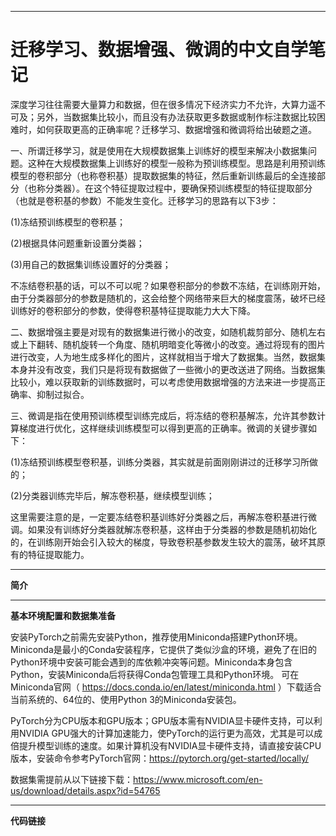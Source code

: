 ---------------------------------------------------------------------------------------------------
 
 # 迁移学习、数据增强、微调的中文自学笔记
 
深度学习往往需要大量算力和数据，但在很多情况下经济实力不允许，大算力遥不可及；另外，当数据集比较小，而且没有办法获取更多数据或制作标注数据比较困难时，如何获取更高的正确率呢？迁移学习、数据增强和微调将给出破题之道。  

一、所谓迁移学习，就是使用在大规模数据集上训练好的模型来解决小数据集问题。这种在大规模数据集上训练好的模型一般称为预训练模型。思路是利用预训练模型的卷积部分（也称卷积基）提取数据集的特征，然后重新训练最后的全连接部分（也称分类器）。在这个特征提取过程中，要确保预训练模型的特征提取部分（也就是卷积基的参数）不能发生变化。迁移学习的思路有以下3步：  
 
(1)冻结预训练模型的卷积基；  
 
(2)根据具体问题重新设置分类器；  
 
(3)用自己的数据集训练设置好的分类器；  
 
不冻结卷积基的话，可以不可以呢？如果卷积部分的参数不冻结，在训练刚开始，由于分类器部分的参数是随机的，这会给整个网络带来巨大的梯度震荡，破坏已经训练好的卷积部分的参数，使得卷积基特征提取能力大大下降。
  
二、数据增强主要是对现有的数据集进行微小的改变，如随机裁剪部分、随机左右或上下翻转、随机旋转一个角度、随机明暗变化等微小的改变。通过将现有的图片进行改变，人为地生成多样化的图片，这样就相当于增大了数据集。当然，数据集本身并没有改变，我们只是将现有数据做了一些微小的更改送进了网络。当数据集比较小，难以获取新的训练数据时，可以考虑使用数据增强的方法来进一步提高正确率、抑制过拟合。  

三、微调是指在使用预训练模型训练完成后，将冻结的卷积基解冻，允许其参数计算梯度进行优化，这样继续训练模型可以得到更高的正确率。微调的关键步骤如下：  

(1)冻结预训练模型卷积基，训练分类器，其实就是前面刚刚讲过的迁移学习所做的；  

(2)分类器训练完毕后，解冻卷积基，继续模型训练；  

这里需要注意的是，一定要冻结卷积基训练好分类器之后，再解冻卷积基进行微调。如果没有训练好分类器就解冻卷积基，这样由于分类器的参数是随机初始化的，在训练刚开始会引入较大的梯度，导致卷积基参数发生较大的震荡，破坏其原有的特征提取能力。

--------------------------------------------------------------------------------------------------
**简介**





--------------------------------------------------------------------------------------------------
**基本环境配置和数据集准备**    

安装PyTorch之前需先安装Python，推荐使用Miniconda搭建Python环境。Miniconda是最小的Conda安装程序，它提供了类似沙盒的环境，避免了在旧的Python环境中安装可能会遇到的库依赖冲突等问题。Miniconda本身包含Python，安装Miniconda后将获得Conda包管理工具和Python环境。
可在Miniconda官网（ https://docs.conda.io/en/latest/miniconda.html ）下载适合当前系统的、64位的、使用Python 3的Miniconda安装包。  

PyTorch分为CPU版本和GPU版本；GPU版本需有NVIDIA显卡硬件支持，可以利用NVIDIA GPU强大的计算加速能力，使PyTorch的运行更为高效，尤其是可以成倍提升模型训练的速度。如果计算机没有NVIDIA显卡硬件支持，请直接安装CPU版本，安装命令参考PyTorch官网：https://pytorch.org/get-started/locally/

数据集需提前从以下链接下载：https://www.microsoft.com/en-us/download/details.aspx?id=54765






--------------------------------------------------------------------------------------------------
**代码链接**


  
  
 

